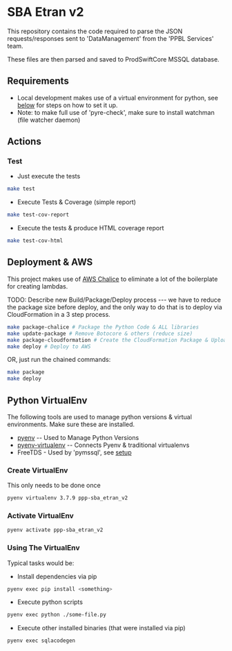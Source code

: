 # SBA Etran v2
This repository contains the code required to parse the JSON requests/responses sent to 'DataManagement' from the 'PPBL Services' team.

These files are then parsed and saved to ProdSwiftCore MSSQL database.


## Requirements
  * Local development makes use of a virtual environment for python, see [below](#Python_VirtualEnv) for steps on how to set it up.
  * Note: to make full use of 'pyre-check', make sure to install watchman (file watcher daemon)


## Actions

### Test
 * Just execute the tests
```sh
make test
```

 * Execute Tests & Coverage (simple report)
```sh
make test-cov-report
```

 * Execute the tests & produce HTML coverage report
```sh
make test-cov-html
```

## Deployment & AWS
This project makes use of [AWS Chalice](https://aws.github.io/chalice/index.html) to eliminate a lot of the boilerplate for creating lambdas.

TODO: Describe new Build/Package/Deploy process --- we have to reduce the package size before deploy,
and the only way to do that is to deploy via CloudFormation in a 3 step process.
```sh
make package-chalice # Package the Python Code & ALL libraries
make update-package # Remove Botocore & others (reduce size)
make package-cloudformation # Create the CloudFormation Package & Upload to S3
make deploy # Deploy to AWS
```
OR, just run the chained commands:
```sh
make package
make deploy
```


## Python VirtualEnv
The following tools are used to manage python versions & virtual environments. Make sure these are installed.
 * [pyenv](https://github.com/pyenv/pyenv) -- Used to Manage Python Versions
 * [pyenv-virtualenv](https://github.com/pyenv/pyenv-virtualenv) -- Connects Pyenv & traditional virtualenvs
 * FreeTDS - Used by 'pymssql', see [setup](https://docs.microsoft.com/en-us/sql/connect/python/pymssql/step-1-configure-development-environment-for-pymssql-python-development?view=sql-server-ver15)

### Create VirtualEnv
This only needs to be done once
```sh
pyenv virtualenv 3.7.9 ppp-sba_etran_v2
```

### Activate VirtualEnv
```sh
pyenv activate ppp-sba_etran_v2
```

### Using The VirtualEnv
Typical tasks would be:
 * Install dependencies via pip
  ```sh
  pyenv exec pip install <something>
  ```
 * Execute python scripts
  ```sh
  pyenv exec python ./some-file.py
  ```
 * Execute other installed binaries (that were installed via pip)
  ```sh
  pyenv exec sqlacodegen
  ```